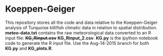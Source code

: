# Koeppen-Geiger
This repository stores all the code and data relative to the Koeppen-Geiger analysis of Turquoise killifish climatic 
data in relation to spatial distribution.  
**meteo-data.txt** contains the raw meteorological data converted to an R input file: ~~**KG_Rinput.csv**~~ **KG_Rinput_2.csv**. 
**KG.py** is the ipython notebook code to generate the R input file. Use the Aug-14-2015 branch for both **KG.py** and **KG_plots.R**. 




